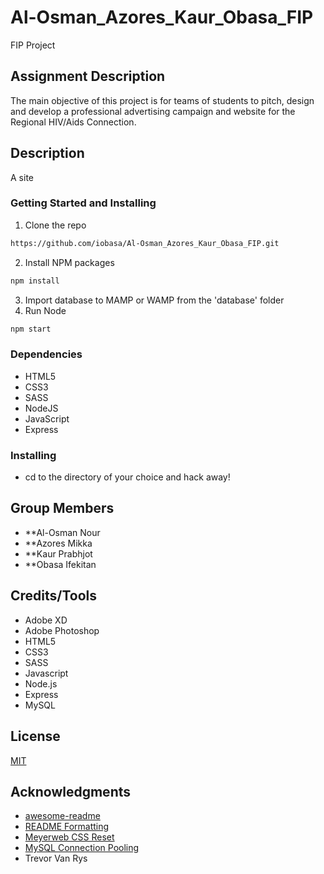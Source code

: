# Al-Osman_Azores_Kaur_Obasa_FIP
FIP Project

## Assignment Description
The main objective of this project is for teams of students to pitch, design and develop a professional
advertising campaign and website for the Regional HIV/Aids Connection.

## Description
A site

### Getting Started and Installing

1. Clone the repo
```sh
https://github.com/iobasa/Al-Osman_Azores_Kaur_Obasa_FIP.git
```
2. Install NPM packages
```sh
npm install
```
3. Import database to MAMP or WAMP from the 'database' folder
4. Run Node
```sh
npm start
```

### Dependencies

* HTML5
* CSS3
* SASS
* NodeJS
* JavaScript
* Express

### Installing

* cd to the directory of your choice and hack away!

## Group Members

- **Al-Osman Nour
- **Azores Mikka 
- **Kaur Prabhjot 
- **Obasa Ifekitan 

## Credits/Tools

* Adobe XD
* Adobe Photoshop
* HTML5
* CSS3
* SASS
* Javascript
* Node.js
* Express
* MySQL

## License
[MIT](https://choosealicense.com/licenses/mit/)

## Acknowledgments

* [awesome-readme](https://github.com/matiassingers/awesome-readme)
* [README Formatting](https://guides.github.com/features/mastering-markdown/)
* [Meyerweb CSS Reset](https://meyerweb.com/eric/tools/css/reset/)
* [MySQL Connection Pooling](https://www.npmjs.com/package/mysql#pooling-connections)
* Trevor Van Rys


